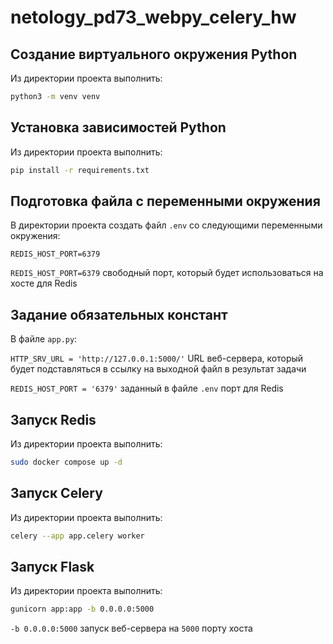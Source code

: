 # netology_pd73_webpy_celery_hw

## Создание виртуального окружения Python
Из директории проекта выполнить:
```bash
python3 -m venv venv
```

## Установка зависимостей Python
Из директории проекта выполнить:
```bash
pip install -r requirements.txt
```

## Подготовка файла с переменными окружения
В директории проекта создать файл `.env` со следующими переменными окружения:
```
REDIS_HOST_PORT=6379
```
`REDIS_HOST_PORT=6379` свободный порт, который будет использоваться на хосте для Redis

## Задание обязательных констант
В файле `app.py`:

`HTTP_SRV_URL = 'http://127.0.0.1:5000/'` URL веб-сервера, который будет подставляться в ссылку на выходной файл в результат задачи

`REDIS_HOST_PORT = '6379'` заданный в файле `.env` порт для Redis

## Запуск Redis
Из директории проекта выполнить:
```bash
sudo docker compose up -d
```

## Запуск Celery
Из директории проекта выполнить:
```bash
celery --app app.celery worker
```

## Запуск Flask
Из директории проекта выполнить:
```bash
gunicorn app:app -b 0.0.0.0:5000
```
`-b 0.0.0.0:5000` запуск веб-сервера на `5000` порту хоста